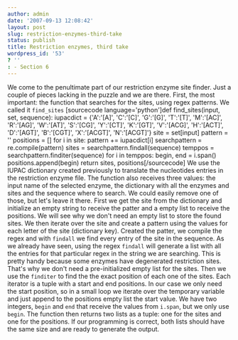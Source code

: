 ```yaml
---
author: admin
date: '2007-09-13 12:08:42'
layout: post
slug: restriction-enzymes-third-take
status: publish
title: Restriction enzymes, third take
wordpress_id: '53'
? ''
: - Section 6
---
```


We come to the penultimate part of our restriction enzyme site finder.
Just a couple of pieces lacking in the puzzle and we are there. First,
the most important: the function that searches for the sites, using
regex patterns. We called it `find_sites` [sourcecode
language='python']def find\_sites(input, set, sequence): iupacdict =
{'A':'[A]', 'C':'[C]', 'G':'[G]', 'T':'[T]', 'M':'[AC]', 'R':'[AG]',
'W':'[AT]', 'S':'[CG]', 'Y':'[CT]', 'K':'[GT]', 'V':'[ACG]',
'H':'[ACT]', 'D':'[AGT]', 'B':'[CGT]', 'X':'[ACGT]', 'N':'[ACGT]'} site
= set[input] pattern = '' positions = [] for i in site: pattern +=
iupacdict[i] searchpattern = re.compile(pattern) sites =
searchpattern.findall(sequence) temppos =
searchpattern.finditer(sequence) for i in temppos: begin, end = i.span()
positions.append(begin) return sites, positions[/sourcecode] We use the
IUPAC dictionary created previously to translate the nucleotides entries
in the restriction enzyme file. The function also receives three values:
the input name of the selected enzyme, the dictionary with all the
enzymes and sites and the sequence where to search. We could easily
remove one of those, but let's leave it there. First we get the site
from the dictionary and initialize an empty string to receive the patter
and a empty list to receive the positions. We will see why we don't need
an empty list to store the found sites. We then iterate over the site
and create a pattern using the values for each letter of the site
(dictionary key). Created the patter, we compile the regex and with
`findall` we find every entry of the site in the sequence. As we already
have seen, using the regex `findall` will generate a list with all the
entries for that particular regex in the string we are searching. This
is pretty handy because some enzymes have degenerated restriction sites.
That's why we don't need a pre-initialized empty list for the sites.
Then we use the `finditer` to find the the exact position of each one of
the sites. Each iterator is a tuple with a start and end positions. In
our case we only need the start position, so in a small loop we iterate
over the temporary variable and just append to the positions empty list
the start value. We have two integers, `begin` and `end` that receive
the values from `i.span`, but we only use `begin`. The function then
returns two lists as a tuple: one for the sites and one for the
positions. If our programming is correct, both lists should have the
same size and are ready to generate the output.
